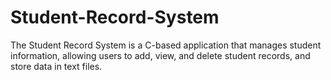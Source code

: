 # Student-Record-System
The Student Record System is a C-based application that manages student information, allowing users to add, view, and delete student records, and store data in text files.

